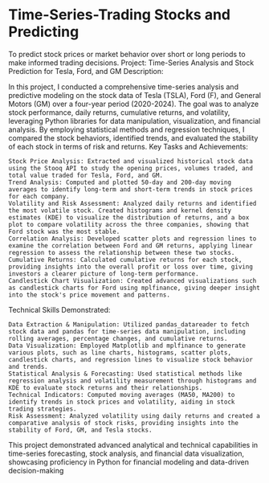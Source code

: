 # Time-Series-Trading Stocks and Predicting
 To predict stock prices or market behavior over short or long periods to make informed trading decisions. 
Project: Time-Series Analysis and Stock Prediction for Tesla, Ford, and GM
Description:

In this project, I conducted a comprehensive time-series analysis and predictive modeling on the stock data of Tesla (TSLA), Ford (F), and General Motors (GM) over a four-year period (2020-2024). The goal was to analyze stock performance, daily returns, cumulative returns, and volatility, leveraging Python libraries for data manipulation, visualization, and financial analysis. By employing statistical methods and regression techniques, I compared the stock behaviors, identified trends, and evaluated the stability of each stock in terms of risk and returns.
Key Tasks and Achievements:

    Stock Price Analysis: Extracted and visualized historical stock data using the Stooq API to study the opening prices, volumes traded, and total value traded for Tesla, Ford, and GM.
    Trend Analysis: Computed and plotted 50-day and 200-day moving averages to identify long-term and short-term trends in stock prices for each company.
    Volatility and Risk Assessment: Analyzed daily returns and identified the most volatile stock. Created histograms and kernel density estimates (KDE) to visualize the distribution of returns, and a box plot to compare volatility across the three companies, showing that Ford stock was the most stable.
    Correlation Analysis: Developed scatter plots and regression lines to examine the correlation between Ford and GM returns, applying linear regression to assess the relationship between these two stocks.
    Cumulative Returns: Calculated cumulative returns for each stock, providing insights into the overall profit or loss over time, giving investors a clearer picture of long-term performance.
    Candlestick Chart Visualization: Created advanced visualizations such as candlestick charts for Ford using mplfinance, giving deeper insight into the stock's price movement and patterns.

Technical Skills Demonstrated:

    Data Extraction & Manipulation: Utilized pandas_datareader to fetch stock data and pandas for time-series data manipulation, including rolling averages, percentage changes, and cumulative returns.
    Data Visualization: Employed Matplotlib and mplfinance to generate various plots, such as line charts, histograms, scatter plots, candlestick charts, and regression lines to visualize stock behavior and trends.
    Statistical Analysis & Forecasting: Used statistical methods like regression analysis and volatility measurement through histograms and KDE to evaluate stock returns and their relationships.
    Technical Indicators: Computed moving averages (MA50, MA200) to identify trends in stock prices and volatility, aiding in stock trading strategies.
    Risk Assessment: Analyzed volatility using daily returns and created a comparative analysis of stock risks, providing insights into the stability of Ford, GM, and Tesla stocks.

This project demonstrated advanced analytical and technical capabilities in time-series forecasting, stock analysis, and financial data visualization, showcasing proficiency in Python for financial modeling and data-driven decision-making
